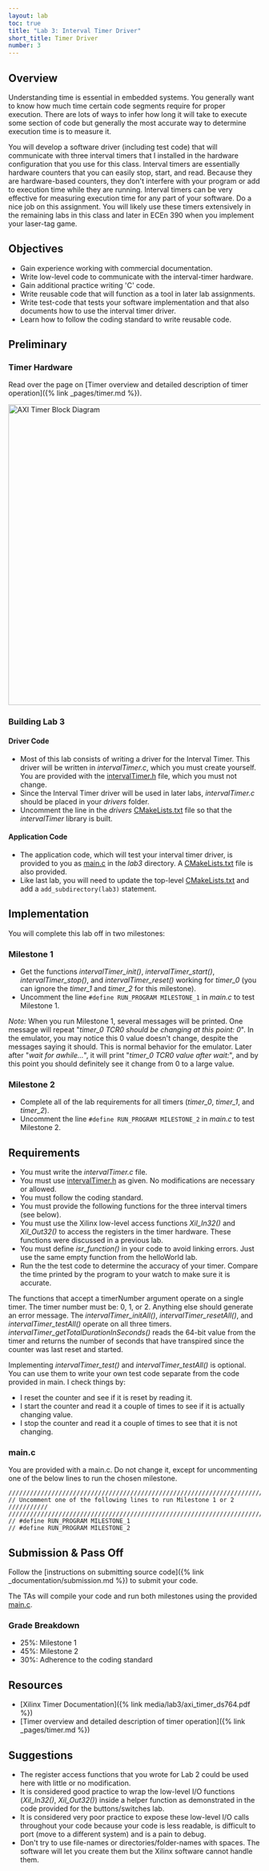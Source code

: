 ```yaml
---
layout: lab
toc: true
title: "Lab 3: Interval Timer Driver"
short_title: Timer Driver
number: 3
---
```

## Overview 

Understanding time is essential in embedded systems. You generally want to know how much time certain code segments require for proper execution. There are lots of ways to infer how long it will take to execute some section of code but generally the most accurate way to determine execution time is to measure it.

You will develop a software driver (including test code) that will communicate with three interval timers that I installed in the hardware configuration that you use for this class. Interval timers are essentially hardware counters that you can easily stop, start, and read. Because they are hardware-based counters, they don't interfere with your program or add to execution time while they are running. Interval timers can be very effective for measuring execution time for any part of your software. Do a nice job on this assignment. You will likely use these timers extensively in the remaining labs in this class and later in ECEn 390 when you implement your laser-tag game.

## Objectives 
  - Gain experience working with commercial documentation.
  - Write low-level code to communicate with the interval-timer hardware.
  - Gain additional practice writing 'C' code.
  - Write reusable code that will function as a tool in later lab assignments.
  - Write test-code that tests your software implementation and that also documents how to use the interval timer driver.
  - Learn how to follow the coding standard to write reusable code.

## Preliminary 

### Timer Hardware

Read over the page on [Timer overview and detailed description of timer operation]({% link _pages/timer.md %}).

<img src="{% link media/lab3/axitimerblockdiagram2.jpg %}" width="600" alt="AXI Timer Block Diagram">

### Building Lab 3 

#### Driver Code 
  * Most of this lab consists of writing a driver for the Interval Timer.  This driver will be written in *intervalTimer.c*, which you must create yourself.  You are provided with the [intervalTimer.h](https://github.com/byu-cpe/ecen330_student/blob/master/drivers/intervalTimer.h) file, which you must not change.
  * Since the Interval Timer driver will be used in later labs, *intervalTimer.c* should be placed in your *drivers* folder.
  * Uncomment the line in the *drivers* [CMakeLists.txt](https://github.com/byu-cpe/ecen330_student/blob/master/drivers/CMakeLists.txt) file so that the *intervalTimer* library is built.  

#### Application Code 
  * The application code, which will test your interval timer driver, is provided to you as [main.c](https://github.com/byu-cpe/ecen330_student/blob/master/lab3/main.c) in the *lab3* directory.  A [CMakeLists.txt](https://github.com/byu-cpe/ecen330_student/tree/master/lab3) file is also provided.
  * Like last lab, you will need to update the top-level [CMakeLists.txt](https://github.com/byu-cpe/ecen330_student/blob/master/CMakeLists.txt) and add a `add_subdirectory(lab3)` statement.



## Implementation

You will complete this lab off in two milestones:

### Milestone 1 
  * Get the functions *intervalTimer_init()*, *intervalTimer_start()*, *intervalTimer_stop()*, and *intervalTimer_reset()* working for *timer_0* (you can ignore the *timer_1* and *timer_2* for this milestone). 
  * Uncomment the line `#define RUN_PROGRAM MILESTONE_1` in *main.c* to test Milestone 1.


*Note:* When you run Milestone 1, several messages will be printed.  One message will repeat "*timer_0 TCR0 should be changing at this point: 0*".  In the emulator, you may notice this 0 value doesn't change, despite the messages saying it should.  This is normal behavior for the emulator.  Later after "*wait for awhile...*", it will print "*timer_0 TCR0 value after wait:*", and by this point you should definitely see it change from 0 to a large value. 

### Milestone 2 
  * Complete all of the lab requirements for all timers (*timer_0*, *timer_1*, and *timer_2*).
  * Uncomment the line `#define RUN_PROGRAM MILESTONE_2` in *main.c* to test Milestone 2.



## Requirements

  - You must write the *intervalTimer.c* file.
  - You must use [intervalTimer.h](https://github.com/byu-cpe/ecen330_student/blob/master/drivers/intervalTimer.h) as given. No modifications are necessary or allowed.
  - You must follow the coding standard.
  - You must provide the following functions for the three interval timers (see below).
  - You must use the Xilinx low-level access functions *Xil_In32()* and *Xil_Out32()* to access the registers in the timer hardware. These functions were discussed in a previous lab.
  - You must define *isr_function()* in your code to avoid linking errors. Just use the same empty function from the helloWorld lab.
  - Run the the test code to determine the accuracy of your timer. Compare the time printed by the program to your watch to make sure it is accurate.

The functions that accept a timerNumber argument operate on a single timer. The timer number must be: 0, 1, or 2. Anything else should generate an error message. The *intervalTimer_initAll()*, *intervalTimer_resetAll()*, and *intervalTimer_testAll()* operate on all three timers. *intervalTimer_getTotalDurationInSeconds()* reads the 64-bit value from the timer and returns the number of seconds that have transpired since the counter was last reset and started.

Implementing *intervalTimer_test()* and *intervalTimer_testAll()* is optional.  You can use them to write your own test code separate from the code provided in main.  I check things by:
  - I reset the counter and see if it is reset by reading it.
  - I start the counter and read it a couple of times to see if it is actually changing value.
  - I stop the counter and read it a couple of times to see that it is not changing.

### main.c 
You are provided with a main.c.  Do not change it, except for uncommenting one of the below lines to run the chosen milestone.

```
////////////////////////////////////////////////////////////////////////////////
// Uncomment one of the following lines to run Milestone 1 or 2      ///////////
////////////////////////////////////////////////////////////////////////////////
// #define RUN_PROGRAM MILESTONE_1
// #define RUN_PROGRAM MILESTONE_2
```

## Submission & Pass Off 
Follow the [instructions on submitting source code]({% link _documentation/submission.md %}) to submit your code.

The TAs will compile your code and run both milestones using the provided [main.c](https://github.com/byu-cpe/ecen330_student/blob/master/lab3/main.c).

### Grade Breakdown 
  * 25%: Milestone 1
  * 45%: Milestone 2
  * 30%: Adherence to the coding standard


## Resources 

  * [Xilinx Timer Documentation]({% link media/lab3/axi_timer_ds764.pdf %})
  * [Timer overview and detailed description of timer operation]({% link _pages/timer.md %})

## Suggestions 
  * The register access functions that you wrote for Lab 2 could be used here with little or no modification.
  * It is considered good practice to wrap the low-level I/O functions (*Xil_In32()*, *Xil_Out32()*) inside a helper function as demonstrated in the code provided for the buttons/switches lab. 
  * It is considered very poor practice to expose these low-level I/O calls throughout your code because your code is less readable, is difficult to port (move to a different system) and is a pain to debug.
  * Don't try to use file-names or directories/folder-names with spaces. The software will let you create them but the Xilinx software cannot handle them.